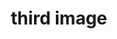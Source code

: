 ---
title: "third image"
description: "This is the description of the image"
imageUrl: "/assets/galleryThumbs/17.jpg"
---